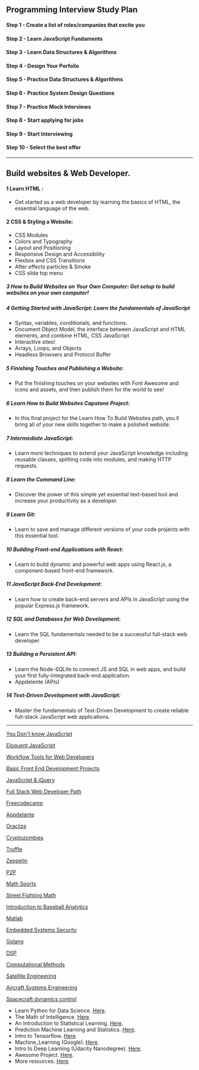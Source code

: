## Programming Interview Study Plan


#### Step 1 - Create a list of roles/companies that excite you
#### Step 2 - Learn JavaScript Fundaments 
#### Step 3 - Learn Data Structures & Algorithms
#### Step 4 - Design Your Porfolio
#### Step 5 - Practice Data Structures & Algorithms
#### Step 6 - Practice System Design Questions
#### Step 7 - Practice Mock Interviews
#### Step 8 - Start applying for jobs
#### Step 9 - Start Interviewing
#### Step 10 - Select the best offer


_________________________________________
## Build websites & Web Developer.

#### 1 Learn HTML : 
- Get started as a web developer by learning the basics of HTML, the essential language of the web.
#### 2 CSS & Styling a Website:
- CSS Modules
- Colors and Typography
- Layout and Positioning
- Responsive Design and Accessibility
- Flexbox and CSS Transitions
- After effects particles & Smoke
- CSS slide top menu
##### 3 How to Build Websites on Your Own Computer: Get setup to build websites on your own computer!
##### 4 Getting Started with JavaScript: Learn the fundamentals of JavaScript
- Syntax, variables, conditionals, and functions.
- Document Object Model, the interface between JavaScript and HTML elements, and combine HTML, CSS JavaScript 
- Interactive sites!
- Arrays, Loops, and Objects
- Headless Browsers and Protocol Buffer
##### 5 Finishing Touches and Publishing a Website: 
- Put the finishing touches on your websites with Font Awesome and icons and assets, and then publish them for the world to see!
##### 6 Learn How to Build Websites Capstone Project: 
- In this final project for the Learn How To Build Websites path, you ll bring all of your new skills together to make a polished website.
##### 7 Intermediate JavaScript: 
- Learn more techniques to extend your JavaScript knowledge including reusable classes, splitting code into modules, and making HTTP requests.
##### 8 Learn the Command Line: 
- Discover the power of this simple yet essential text-based tool and increase your productivity as a developer.
##### 9 Learn Git: 
- Learn to save and manage different versions of your code projects with this essential tool.
##### 10 Building Front-end Applications with React: 
- Learn to build dynamic and powerful web apps using React.js, a component-based front-end framework.
##### 11 JavaScript Back-End Development: 
- Learn how to create back-end servers and APIs in JavaScript using the popular Express.js framework.
##### 12 SQL and Databases for Web Development:
- Learn the SQL fundamentals needed to be a successful full-stack web developer.
##### 13 Building a Persistent API: 
- Learn the Node-SQLite to connect JS and SQL in web apps, and build your first fully-integrated back-end application.
- Appdelente (APIs) 
##### 14 Test-Driven Development with JavaScript: 
- Master the fundamentals of Test-Driven Development to create reliable full-stack JavaScript web applications.

___

[You Don't know JavaScript](https://github.com/getify/You-Dont-Know-JS)

[Eloquent JavaScript](http://eloquentjavascript.net/)

[Workflow Tools for Web Developers](https://www.lynda.com/Web-Design-tutorials/Workflow-Tools-Web-Development/533305-2.html)

[Basic Front End Development Projects](https://www.freecodecamp.org/syknapse)

[JavaScript & jQuery](http://javascriptbook.com/)

[Full Stack Web Developer Path](https://github.com/shovanch/fullstack-web-developer-path)

[Freecodecamp](https://learn.freecodecamp.org/)

[Appdelante](https://appdelante.com/cursos)

[Oraclize](https://docs.oraclize.it)

[Cryptozombies](https://cryptozombies.io/)

[Truffle](http://truffleframework.com/tutorials/)

[Zeppelin](https://ethernaut.zeppelin.solutions/)

[P2P](https://github.com/moshest/p2p-index)

[Math Sports](https://www.edx.org/es/course/math-sports-notredamex-mat150x)

[Street Fighting Math](https://www.edx.org/es/course/street-fighting-math-mitx-6-sfmx)

[Introduction to Baseball Analytics](https://courses.edx.org/courses/course-v1:BUx+SABR101x+2T2015/course/)

[Matlab](https://ocw.mit.edu/courses/mathematics/18-s997-introduction-to-matlab-programming-fall-2011/library/videos/)

[Embedded Systems Security](https://www.coursera.org/specializations/embedded-systems-security)

[Golang](https://www.coursera.org/specializations/google-golang)

[DSP](https://www.coursera.org/learn/dsp)

[Computational Methods](https://ocw.mit.edu/courses/aeronautics-and-astronautics/16-90-computational-methods-in-aerospace-engineering-spring-2014/lecture-videos/)

[Satellite Engineering](https://ocw.mit.edu/courses/aeronautics-and-astronautics/16-851-satellite-engineering-fall-2003/index.htm)

[Aircraft Systems Engineering](https://ocw.mit.edu/courses/aeronautics-and-astronautics/16-885j-aircraft-systems-engineering-fall-2005/index.htm)

[Spacecraft dynamics control](https://www.coursera.org/specializations/spacecraft-dynamics-control)

- Learn Python for Data Science. [Here](https://www.youtube.com/playlist?list=PL2-dafEMk2A6QKz1mrk1uIGfHkC1zZ6UU).
- The Math of Intelligence. [Here](https://www.youtube.com/playlist?list=PL2-dafEMk2A7mu0bSksCGMJEmeddU_H4D).
- An Introduction to Statistical Learning. [Here](http://www-bcf.usc.edu/~gareth/ISL/).
- Prediction Machine Learning and Statistics. [Here](https://ocw.mit.edu/courses/sloan-school-of-management/15-097-prediction-machine-learning-and-statistics-spring-2012/index.htm).
- Intro to Tensorflow. [Here](https://www.youtube.com/playlist?list=PL2-dafEMk2A7EEME489DsI468AB0wQsMV).
- Machine_Learning (Google). [Here](https://developers.google.com/machine-learning/crash-course/).
- Intro to Deep Learning (Udacity Nanodegree). [Here](https://www.youtube.com/playlist?list=PL2-dafEMk2A7YdKv4XfKpfbTH5z6rEEj3).
- Awesome Project. [Here](https://github.com/NirantK/awesome-project-ideas).
- More resources. [Here](https://lectures.quantecon.org/py/).
